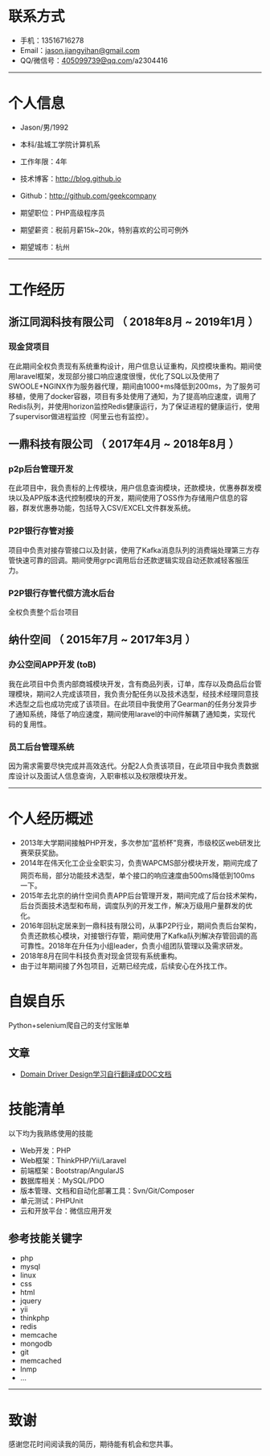 
# 联系方式

- 手机：13516716278 
- Email：jason.jiangyihan@gmail.com 
- QQ/微信号：405099739@qq.com/a2304416

---

# 个人信息

 - Jason/男/1992 
 - 本科/盐城工学院计算机系 
 - 工作年限：4年
 - 技术博客：http://blog.github.io
 - Github：http://github.com/geekcompany

 - 期望职位：PHP高级程序员
 - 期望薪资：税前月薪15k~20k，特别喜欢的公司可例外
 - 期望城市：杭州

---

# 工作经历

## 浙江同润科技有限公司 （ 2018年8月 ~ 2019年1月 ）

### 现金贷项目 
在此期间全权负责现有系统重构设计，用户信息认证重构，风控模块重构。期间使用laravel框架，发现部分接口响应速度很慢，优化了SQL以及使用了SWOOLE+NGINX作为服务器代理，期间由1000+ms降低到200ms，为了服务可移植，使用了docker容器，项目有多处使用了通知，为了提高响应速度，调用了Redis队列，并使用horizon监控Redis健康运行，为了保证进程的健康运行，使用了supervisor做进程监控（阿里云也有监控）。


## 一鼎科技有限公司 （ 2017年4月 ~ 2018年8月 ）

### p2p后台管理开发 
在此项目中，我负责标的上传模块，用户信息查询模块，还款模块，优惠券群发模块以及APP版本迭代控制模块的开发，期间使用了OSS作为存储用户信息的容器，群发优惠券功能，包括导入CSV/EXCEL文件群发系统。


### P2P银行存管对接
项目中负责对接存管接口以及封装，使用了Kafka消息队列的消费端处理第三方存管快速可靠的回调。期间使用grpc调用后台还款逻辑实现自动还款减轻客服压力。


### P2P银行存管代偿方流水后台

全权负责整个后台项目


## 纳什空间 （ 2015年7月 ~ 2017年3月 ）

### 办公空间APP开发 (toB)
我在此项目中负责内部商城模块开发，含有商品列表，订单，库存以及商品后台管理模块，期间2人完成该项目，我负责分配任务以及技术选型，经技术经理同意技术选型之后也成功完成了该项目。在此项目中我使用了Gearman的任务分发异步了通知系统，降低了响应速度，期间使用laravel的中间件解耦了通知类，实现代码的复用性。

### 员工后台管理系统
因为需求需要尽快完成并高效迭代。分配2人负责该项目，在此项目中我负责数据库设计以及面试人信息查询，入职审核以及权限模块开发。

---

# 个人经历概述
- 2013年大学期间接触PHP开发，多次参加“蓝桥杯”竞赛，市级校区web研发比赛荣获奖励。
- 2014年在伟天化工企业全职实习，负责WAPCMS部分模块开发，期间完成了网页布局，部分功能技术选型，单个接口的响应速度由500ms降低到100ms一下。
- 2015年去北京的纳什空间负责APP后台管理开发，期间完成了后台技术架构，后台页面技术选型和布局，调度队列的开发工作，解决万级用户量群发的优化。
- 2016年回杭定居来到一鼎科技有限公司，从事P2P行业，期间负责后台架构，负责还款核心模块，对接银行存管，期间使用了Kafka队列解决存管回调的高可靠性。2018年在升任为小组leader，负责小组团队管理以及需求研发。
- 2018年8月在同牛科技负责对现金贷现有系统重构。
- 由于过年期间接了外包项目，近期已经完成，后续安心在外找工作。

# 自娱自乐
Python+selenium爬自己的支付宝账单

## 文章
- [Domain Driver Design学习自行翻译成DOC文档](https://github.com/specialbiscuit/mybio/blob/master/%E4%B8%AD%E6%96%87-Domain-Driven%20Design%20in%20PHP.docx)

# 技能清单

以下均为我熟练使用的技能

- Web开发：PHP
- Web框架：ThinkPHP/Yii/Laravel
- 前端框架：Bootstrap/AngularJS
- 数据库相关：MySQL/PDO
- 版本管理、文档和自动化部署工具：Svn/Git/Composer
- 单元测试：PHPUnit
- 云和开放平台：微信应用开发

## 参考技能关键字

- php
- mysql
- linux
- css
- html
- jquery
- yii
- thinkphp
- redis
- memcache
- mongodb
- git
- memcached
- lnmp
- ...

---

# 致谢
感谢您花时间阅读我的简历，期待能有机会和您共事。